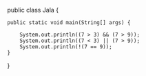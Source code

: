public class Jala {

	public static void main(String[] args) {
		
		System.out.println((7 > 3) && (7 > 9));
		System.out.println((7 < 3) || (7 > 9));
		System.out.println(!(7 == 9));
	}

}
